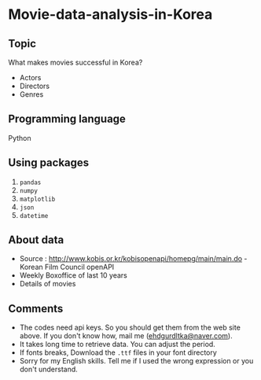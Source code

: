 # Movie-data-analysis-in-Korea

## Topic
What makes movies successful in Korea?
* Actors
* Directors
* Genres

## Programming language
Python

## Using packages
1. `pandas`
2. `numpy`
3. `matplotlib`
4. `json`
5. `datetime`

## About data
* Source : http://www.kobis.or.kr/kobisopenapi/homepg/main/main.do - Korean Film Council openAPI
* Weekly Boxoffice of last 10 years
* Details of movies

## Comments
- The codes need api keys. So you should get them from the web site above. If you don't know how, mail me (ehdgurdltka@naver.com).
- It takes long time to retrieve data. You can adjust the period.
- If fonts breaks, Download the `.ttf` files in your font directory 
- Sorry for my English skills. Tell me if I used the wrong expression or you don't understand.
